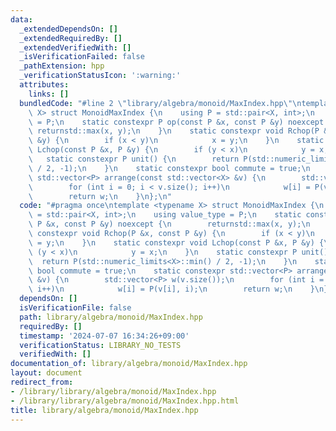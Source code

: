 ```yaml
---
data:
  _extendedDependsOn: []
  _extendedRequiredBy: []
  _extendedVerifiedWith: []
  _isVerificationFailed: false
  _pathExtension: hpp
  _verificationStatusIcon: ':warning:'
  attributes:
    links: []
  bundledCode: "#line 2 \"library/algebra/monoid/MaxIndex.hpp\"\ntemplate <typename\
    \ X> struct MonoidMaxIndex {\n    using P = std::pair<X, int>;\n    using value_type\
    \ = P;\n    static constexpr P op(const P &x, const P &y) noexcept {\n       \
    \ returnstd::max(x, y);\n    }\n    static constexpr void Rchop(P &x, const P\
    \ &y) {\n        if (x < y)\n            x = y;\n    }\n    static constexpr void\
    \ Lchop(const P &x, P &y) {\n        if (y < x)\n            y = x;\n    }\n \
    \   static constexpr P unit() {\n        return P(std::numeric_limits<X>::min()\
    \ / 2, -1);\n    }\n    static constexpr bool commute = true;\n    static constexpr\
    \ std::vector<P> arrange(const std::vector<X> &v) {\n        std::vector<P> w(v.size());\n\
    \        for (int i = 0; i < v.size(); i++)\n            w[i] = P(v[i], i);\n\
    \        return w;\n    }\n};\n"
  code: "#pragma once\ntemplate <typename X> struct MonoidMaxIndex {\n    using P\
    \ = std::pair<X, int>;\n    using value_type = P;\n    static constexpr P op(const\
    \ P &x, const P &y) noexcept {\n        returnstd::max(x, y);\n    }\n    static\
    \ constexpr void Rchop(P &x, const P &y) {\n        if (x < y)\n            x\
    \ = y;\n    }\n    static constexpr void Lchop(const P &x, P &y) {\n        if\
    \ (y < x)\n            y = x;\n    }\n    static constexpr P unit() {\n      \
    \  return P(std::numeric_limits<X>::min() / 2, -1);\n    }\n    static constexpr\
    \ bool commute = true;\n    static constexpr std::vector<P> arrange(const std::vector<X>\
    \ &v) {\n        std::vector<P> w(v.size());\n        for (int i = 0; i < v.size();\
    \ i++)\n            w[i] = P(v[i], i);\n        return w;\n    }\n};\n"
  dependsOn: []
  isVerificationFile: false
  path: library/algebra/monoid/MaxIndex.hpp
  requiredBy: []
  timestamp: '2024-07-07 16:34:26+09:00'
  verificationStatus: LIBRARY_NO_TESTS
  verifiedWith: []
documentation_of: library/algebra/monoid/MaxIndex.hpp
layout: document
redirect_from:
- /library/library/algebra/monoid/MaxIndex.hpp
- /library/library/algebra/monoid/MaxIndex.hpp.html
title: library/algebra/monoid/MaxIndex.hpp
---
```


